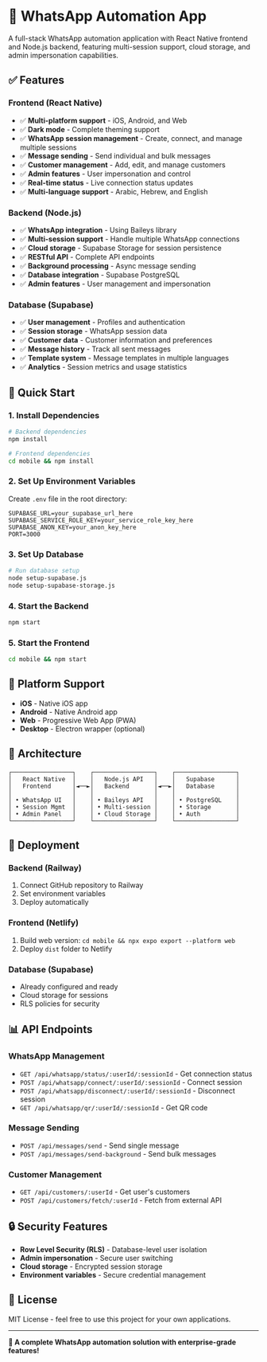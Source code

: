 # 🚀 **WhatsApp Automation App**

A full-stack WhatsApp automation application with React Native frontend and Node.js backend, featuring multi-session support, cloud storage, and admin impersonation capabilities.

## ✅ **Features**

### **Frontend (React Native)**
- ✅ **Multi-platform support** - iOS, Android, and Web
- ✅ **Dark mode** - Complete theming support
- ✅ **WhatsApp session management** - Create, connect, and manage multiple sessions
- ✅ **Message sending** - Send individual and bulk messages
- ✅ **Customer management** - Add, edit, and manage customers
- ✅ **Admin features** - User impersonation and control
- ✅ **Real-time status** - Live connection status updates
- ✅ **Multi-language support** - Arabic, Hebrew, and English

### **Backend (Node.js)**
- ✅ **WhatsApp integration** - Using Baileys library
- ✅ **Multi-session support** - Handle multiple WhatsApp connections
- ✅ **Cloud storage** - Supabase Storage for session persistence
- ✅ **RESTful API** - Complete API endpoints
- ✅ **Background processing** - Async message sending
- ✅ **Database integration** - Supabase PostgreSQL
- ✅ **Admin features** - User management and impersonation

### **Database (Supabase)**
- ✅ **User management** - Profiles and authentication
- ✅ **Session storage** - WhatsApp session data
- ✅ **Customer data** - Customer information and preferences
- ✅ **Message history** - Track all sent messages
- ✅ **Template system** - Message templates in multiple languages
- ✅ **Analytics** - Session metrics and usage statistics

## 🚀 **Quick Start**

### **1. Install Dependencies**
```bash
# Backend dependencies
npm install

# Frontend dependencies
cd mobile && npm install
```

### **2. Set Up Environment Variables**
Create `.env` file in the root directory:
```env
SUPABASE_URL=your_supabase_url_here
SUPABASE_SERVICE_ROLE_KEY=your_service_role_key_here
SUPABASE_ANON_KEY=your_anon_key_here
PORT=3000
```

### **3. Set Up Database**
```bash
# Run database setup
node setup-supabase.js
node setup-supabase-storage.js
```

### **4. Start the Backend**
```bash
npm start
```

### **5. Start the Frontend**
```bash
cd mobile && npm start
```

## 📱 **Platform Support**

- **iOS** - Native iOS app
- **Android** - Native Android app  
- **Web** - Progressive Web App (PWA)
- **Desktop** - Electron wrapper (optional)

## 🔧 **Architecture**

```
┌─────────────────┐    ┌─────────────────┐    ┌─────────────────┐
│   React Native  │    │   Node.js API   │    │   Supabase      │
│   Frontend      │◄──►│   Backend       │◄──►│   Database      │
│                 │    │                 │    │                 │
│ • WhatsApp UI   │    │ • Baileys API   │    │ • PostgreSQL    │
│ • Session Mgmt  │    │ • Multi-session │    │ • Storage       │
│ • Admin Panel   │    │ • Cloud Storage │    │ • Auth          │
└─────────────────┘    └─────────────────┘    └─────────────────┘
```

## 🚀 **Deployment**

### **Backend (Railway)**
1. Connect GitHub repository to Railway
2. Set environment variables
3. Deploy automatically

### **Frontend (Netlify)**
1. Build web version: `cd mobile && npx expo export --platform web`
2. Deploy `dist` folder to Netlify

### **Database (Supabase)**
- Already configured and ready
- Cloud storage for sessions
- RLS policies for security

## 📊 **API Endpoints**

### **WhatsApp Management**
- `GET /api/whatsapp/status/:userId/:sessionId` - Get connection status
- `POST /api/whatsapp/connect/:userId/:sessionId` - Connect session
- `POST /api/whatsapp/disconnect/:userId/:sessionId` - Disconnect session
- `GET /api/whatsapp/qr/:userId/:sessionId` - Get QR code

### **Message Sending**
- `POST /api/messages/send` - Send single message
- `POST /api/messages/send-background` - Send bulk messages

### **Customer Management**
- `GET /api/customers/:userId` - Get user's customers
- `POST /api/customers/fetch/:userId` - Fetch from external API

## 🔒 **Security Features**

- **Row Level Security (RLS)** - Database-level user isolation
- **Admin impersonation** - Secure user switching
- **Cloud storage** - Encrypted session storage
- **Environment variables** - Secure credential management

## 📄 **License**

MIT License - feel free to use this project for your own applications.

---

**🎯 A complete WhatsApp automation solution with enterprise-grade features!**
